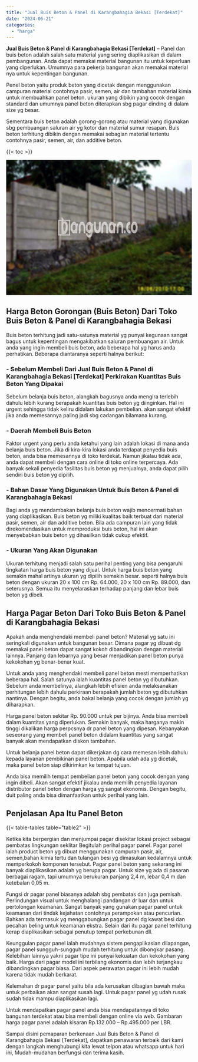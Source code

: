 ```yaml
---
title: "Jual Buis Beton & Panel di Karangbahagia Bekasi [Terdekat]"
date: "2024-06-21"
categories: 
  - "harga"
---
```


**Jual Buis Beton & Panel di Karangbahagia Bekasi \[Terdekat\]** – Panel dan buis beton adalah salah satu material yang sering diaplikasikan di dalam pembangunan. Anda dapat memakai material bangunan itu untuk keperluan yang diperlukan. Umumnya para pekerja bangunan akan memakai material nya untuk kepentingan bangunan.

Penel beton yaitu produk beton yang dicetak dengan menggunakan campuran material contohnya pasir, semen, air dan tambahan material kimia untuk membuahkan panel beton. ukuran yang dibikin yang cocok dengan standard dan umumnya panel beton diterapkan sbg pagar dinding di dalam size yg besar.

Sementara buis beton adalah gorong-gorong atau material yang digunakan sbg pembuangan saluran air yg kotor dan material sumur resapan. Buis beton terhitung dibikin dengan memakai sebagian material tertentu contohnya pasir, semen, air, dan additive beton.

{{< toc >}}

![Jual Buis Beton & Panel di Karangbahagia Bekasi [Terdekat]](/images/jual-panel-buis-beton-murah-49.png)

## Harga Beton Gorongan (Buis Beton) Dari Toko Buis Beton & Panel di Karangbahagia Bekasi

Buis beton terhitung jadi satu-satunya material yg punyai kegunaan sangat bagus untuk kepentingan mengakibatkan saluran pembuangan air. Untuk anda yang ingin membeli buis beton, ada beberapa hal yg harus anda perhatikan. Beberapa diantaranya seperti halnya berikut:

### \- Sebelum Membeli Dari Jual Buis Beton & Panel di Karangbahagia Bekasi \[Terdekat\] Perkirakan Kuantitas Buis Beton Yang Dipakai

Sebelum belanja buis beton, alangkah bagusnya anda mengira terlebih dahulu lebih kurang berapakah kuantitas buis beton yg diinginkan. Hal ini urgent sehingga tidak keliru didalam lakukan pembelian. akan sangat efektif jika anda memesannya paling jadi sbg cadangan bilamana kurang.

### \- Daerah Membeli Buis Beton

Faktor urgent yang perlu anda ketahui yang lain adalah lokasi di mana anda belanja buis beton. Jika di kira-kira lokasi anda terdapat penyedia buis beton, anda bisa memesannya di toko terdekat. Namun jikalau tidak ada, anda dapat membeli dengan cara online di toko online terpercaya. Ada banyak sekali penyedia fasilitas buis beton yg menjualnya, anda dapat pilih sendiri buis beton yg dipilih.

### \- Bahan Dasar Yang Digunakan Untuk Buis Beton & Panel di Karangbahagia Bekasi

Bagi anda yg mendambakan belanja buis beton wajib mencermati bahan yang diaplikasikan. Buis beton yg miliki kualitas baik terbuat dari material pasir, semen, air dan additive beton. Bila ada campuran lain yang tidak direkomendasikan untuk memproduksi buis beton, hal ini akan menyebabkan buis beton yg dihasilkan tidak cukup efektif.

### \- Ukuran Yang Akan Digunakan

Ukuran terhitung menjadi salah satu perihal penting yang bisa pengaruhi tingkatan harga buis beton yang dijual. Untuk harga buis beton yang semakin mahal artinya ukuran yg dipilih semakin besar. seperti halnya buis beton dengan ukuran 20 x 100 cm Rp. 64.000, 20 x 100 cm Rp. 89.000, dan seterusnya. Semua itu menyelaraskan terhadap panjang dan lebar buis beton yg dibeli.

## Harga Pagar Beton Dari Toko Buis Beton & Panel di Karangbahagia Bekasi

Apakah anda menghendaki membeli panel beton? Material yg satu ini seringkali digunakan untuk bangunan besar. Dimana pagar yg dibuat dg memakai panel beton dapat sangat kokoh dibandingkan dengan material lainnya. Panjang dan lebarnya yang besar menjadikan panel beton punya kekokohan yg benar-benar kuat.

Untuk anda yang menghendaki membeli panel beton mesti memperhatikan beberapa hal. Salah satunya ialah kuantitas panel beton yg dibutuhkan. Sebelum anda membelinya, alangkah lebih efisien anda melaksanakan perhitungan lebih dahulu perkiraan berapakah jumlah beton yg dibutuhkan nantinya. Dengan begitu, anda bakal belanja yang cocok dengan jumlah yg diharapkan.

Harga panel beton sekitar Rp. 90.000 untuk per bijinya. Anda bisa membeli dalam kuantitas yang diperlukan. Semakin banyak, maka harganya makin tinggi dikalikan harga perpcsnya dr panel beton yang dipesan. Kebanyakan seseorang yang membeli panel beton didalam kuantitas yang sangat banyak akan mendapatkan diskon tambahan.

Untuk belanja panel beton dapat dikerjakan dg cara memesan lebih dahulu kepada layanan pembikinan panel beton. Apabila udah ada yg dicetak, maka panel beton siap dikirimkan ke tempat tujuan.

Anda bisa memilih tempat pembelian panel beton yang cocok dengan yang ingin dibeli. Akan sangat efektif jikalau anda memilih penyedia layanan distributor panel beton dengan harga yg sangat ekonomis. Dengan begitu, duit paling anda bisa dimanfaatkan untuk perihal yang lain.

## Penjelasan Apa Itu Panel Beton

{{< table-tables table="table2" >}}

Ketika kita berpergian dan menjumpai pagar disekitar lokasi project sebagai pembatas lingkungan seklitar Begitulah perihal pagar panel. Pagar panel ialah product beton yg dibuat menggunakan campuran pasir, air, semen,bahan kimia tertu dan tulangan besi yg dimasukan kedalamnya untuk memperkokoh komponen tersebut. Pagar panel beton yang sekarang ini banyak diaplikasikan adalah yg berupa pagar. Untuk size yg ada di pasaran berbagai ragam, tapi umumnya berukuran panjang 2,4 m, lebar 0,4 m dan ketebalan 0,05 m.

Fungsi dr pagar panel biasanya adalah sbg pembatas dan juga pemisah. Perlindungan visual untuk menghalangi pandangan dr luar dan untuk pertolongan keamanan. Sangat banyak yang gunakan pagar panel untuk keamanan dari tindak kejahatan contohnya perampokan atau pencurian. Bahkan ada termasuk yg menggabungkan pagar panel dg kawat besi dan pecahan beling untuk keamanan ekstra. Selain dari itu pagar panel terhitung kerap diaplikasikan sebagai penutup tempat perkebunan dll.

Keunggulan pagar panel ialah mudahnya sistem pengaplikasian dilapangan, pagar panel sungguh-sungguh mudah terhitung untuk dibongkar pasang. Kelebihan lainnya yakni pagar tipe ini punyai kekuatan dan kekokohan yang baik. Harga dari pagar model ini terbilang ekonomis dan lebih terjangkau dibandingkan pagar biasa. Dari aspek perawatan pagar ini lebih mudah karena tidak mudah berkarat.

Kelemahan dr pagar panel yaitu bila ada kerusakan dibagian bawah maka untuk perbaikan akan sangat susah lagi. Untuk pagar panel yg udah rusak sudah tidak mampu diaplikasikan lagi.

Untuk mendapatkan pagar panel anda bisa mendapatannya di toko bangunan terdekat atau bisa membeli dengan online via web. Gambaran harga pagar panel adalah kisaran Rp.132.000 – Rp.495.000 per LBR.

Sampai disini pemaparan berkenaan Jual Buis Beton & Panel di Karangbahagia Bekasi \[Terdekat\], dapatkan penawaran terbaik dari kami dengan langkah menghubungi kita lewat telpon atau whatsapp untuk hari ini, Mudah-mudahan berfungsi dan terima kasih.
